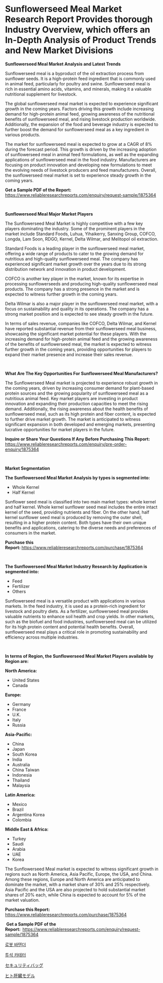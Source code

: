 <p><h1>Sunflowerseed Meal Market Research Report Provides thorough Industry Overview, which offers an In-Depth Analysis of Product Trends and New Market Divisions</h1></p><p><strong>Sunflowerseed Meal Market Analysis and Latest Trends</strong></p>
<p><p>Sunflowerseed meal is a byproduct of the oil extraction process from sunflower seeds. It is a high-protein feed ingredient that is commonly used in animal feed, particularly for poultry and swine. Sunflowerseed meal is rich in essential amino acids, vitamins, and minerals, making it a valuable nutritional supplement for livestock.</p><p>The global sunflowerseed meal market is expected to experience significant growth in the coming years. Factors driving this growth include increasing demand for high-protein animal feed, growing awareness of the nutritional benefits of sunflowerseed meal, and rising livestock production worldwide. Additionally, the expansion of the food and beverage industry is expected to further boost the demand for sunflowerseed meal as a key ingredient in various products.</p><p>The market for sunflowerseed meal is expected to grow at a CAGR of 8% during the forecast period. This growth is driven by the increasing adoption of sunflowerseed meal in animal feed formulations, as well as the expanding applications of sunflowerseed meal in the food industry. Manufacturers are focusing on product innovation and developing new formulations to meet the evolving needs of livestock producers and feed manufacturers. Overall, the sunflowerseed meal market is set to experience steady growth in the coming years.</p></p>
<p><strong>Get a Sample PDF of the Report:&nbsp;</strong> <a href="https://www.reliableresearchreports.com/enquiry/request-sample/1875364">https://www.reliableresearchreports.com/enquiry/request-sample/1875364</a></p>
<p>&nbsp;</p>
<p><strong>Sunflowerseed Meal Major Market Players</strong></p>
<p><p>The Sunflowerseed Meal Market is highly competitive with a few key players dominating the industry. Some of the prominent players in the market include Standard Foods, Luhua, Yihaikerry, Sanxing Group, COFCO, Longda, Lam Soon, RDGO, Kernel, Delta Wilmar, and Melitopol oil extraction.</p><p>Standard Foods is a leading player in the sunflowerseed meal market, offering a wide range of products to cater to the growing demand for nutritious and high-quality sunflowerseed meal. The company has experienced significant market growth over the years due to its strong distribution network and innovation in product development.</p><p>COFCO is another key player in the market, known for its expertise in processing sunflowerseeds and producing high-quality sunflowerseed meal products. The company has a strong presence in the market and is expected to witness further growth in the coming years.</p><p>Delta Wilmar is also a major player in the sunflowerseed meal market, with a focus on sustainability and quality in its operations. The company has a strong market position and is expected to see steady growth in the future.</p><p>In terms of sales revenue, companies like COFCO, Delta Wilmar, and Kernel have reported substantial revenue from their sunflowerseed meal business, showcasing the significant market potential for these players. With the increasing demand for high-protein animal feed and the growing awareness of the benefits of sunflowerseed meal, the market is expected to witness further growth in the coming years, providing opportunities for players to expand their market presence and increase their sales revenue.</p></p>
<p>&nbsp;</p>
<p><strong>What Are The Key Opportunities For Sunflowerseed Meal Manufacturers?</strong></p>
<p><p>The Sunflowerseed Meal market is projected to experience robust growth in the coming years, driven by increasing consumer demand for plant-based protein sources and the growing popularity of sunflowerseed meal as a nutritious animal feed. Key market players are investing in product innovation and expanding their production capacities to meet the rising demand. Additionally, the rising awareness about the health benefits of sunflowerseed meal, such as its high protein and fiber content, is expected to further drive market growth. The market is anticipated to witness significant expansion in both developed and emerging markets, presenting lucrative opportunities for market players in the future.</p></p>
<p><strong>Inquire or Share Your Questions If Any Before Purchasing This Report:</strong> <a href="https://www.reliableresearchreports.com/enquiry/pre-order-enquiry/1875364">https://www.reliableresearchreports.com/enquiry/pre-order-enquiry/1875364</a></p>
<p>&nbsp;</p>
<p><strong>Market Segmentation</strong></p>
<p><strong>The Sunflowerseed Meal Market Analysis by types is segmented into:</strong></p>
<p><ul><li>Whole Kernel</li><li>Half Kernel</li></ul></p>
<p><p>Sunflower seed meal is classified into two main market types: whole kernel and half kernel. Whole kernel sunflower seed meal includes the entire intact kernel of the seed, providing nutrients and fiber. On the other hand, half kernel sunflower seed meal is produced by removing the outer shell, resulting in a higher protein content. Both types have their own unique benefits and applications, catering to the diverse needs and preferences of consumers in the market.</p></p>
<p><strong>Purchase this Report:&nbsp;</strong><a href="https://www.reliableresearchreports.com/purchase/1875364">https://www.reliableresearchreports.com/purchase/1875364</a></p>
<p>&nbsp;</p>
<p><strong>The Sunflowerseed Meal Market Industry Research by Application is segmented into:</strong></p>
<p><ul><li>Feed</li><li>Fertilizer</li><li>Others</li></ul></p>
<p><p>Sunflowerseed meal is a versatile product with applications in various markets. In the feed industry, it is used as a protein-rich ingredient for livestock and poultry diets. As a fertilizer, sunflowerseed meal provides valuable nutrients to enhance soil health and crop yields. In other markets, such as the biofuel and food industries, sunflowerseed meal can be utilized for its high protein content and potential health benefits. Overall, sunflowerseed meal plays a critical role in promoting sustainability and efficiency across multiple industries.</p></p>
<p>&nbsp;</p>
<p><strong>In terms of Region, the Sunflowerseed Meal Market Players available by Region are:</strong></p>
<p>
    <p> <strong> North America: </strong>
        <ul>
            <li>United States</li>
            <li>Canada</li>
        </ul>
        </p> 
    <p> <strong> Europe: </strong>
        <ul>
            <li>Germany</li>
            <li>France</li>
            <li>U.K.</li>
            <li>Italy</li>
            <li>Russia</li>
        </ul>
        </p> 
    <p> <strong> Asia-Pacific: </strong>
        <ul>
            <li>China</li>
            <li>Japan</li>
            <li>South Korea</li>
            <li>India</li>
            <li>Australia</li>
            <li>China Taiwan</li>
            <li>Indonesia</li>
            <li>Thailand</li>
            <li>Malaysia</li>
        </ul>
        </p> 
    <p> <strong> Latin America: </strong>
        <ul>
            <li>Mexico</li>
            <li>Brazil</li>
            <li>Argentina Korea</li>
            <li>Colombia</li>
        </ul>
        </p> 
    <p> <strong> Middle East & Africa: </strong>
        <ul>
            <li>Turkey</li>
            <li>Saudi</li>
            <li>Arabia</li>
            <li>UAE</li>
            <li>Korea</li>
        </ul>
    </p>
    </p>
<p><p>The Sunflowerseed Meal market is expected to witness significant growth in regions such as North America, Asia Pacific, Europe, the USA, and China. Among these regions, Europe and North America are anticipated to dominate the market, with a market share of 30% and 25% respectively. Asia Pacific and the USA are also projected to hold substantial market shares of 20% each, while China is expected to account for 5% of the market valuation.</p></p>
<p><strong>Purchase this Report: </strong><a href="https://www.reliableresearchreports.com/purchase/1875364">https://www.reliableresearchreports.com/purchase/1875364</a></p>
<p>&nbsp;<strong>Get a Sample PDF of the Report:&nbsp;&nbsp;</strong><a href="https://www.reliableresearchreports.com/enquiry/request-sample/1875364">https://www.reliableresearchreports.com/enquiry/request-sample/1875364</a></p>
<p><strong></strong></p>
<p><p><a href="https://medium.com/@nicholepatriciadoylenwnrjr0/%EB%A1%9C%EB%B4%87-%EB%B0%94%ED%85%90%EB%8D%94-%EC%8B%9C%EC%9E%A5-%EB%B6%84%EC%84%9D-%EB%B0%8F-2024%EB%85%84%EB%B6%80%ED%84%B0-2031%EB%85%84%EA%B9%8C%EC%A7%80%EC%9D%98-%EC%8B%9C%EC%9E%A5-%EA%B7%9C%EB%AA%A8-%EC%98%88%EC%B8%A1-9e22e2250157">로봇 바텐더</a></p><p><a href="https://medium.com/@maeennan456456/%ED%88%AC%EC%84%9D-%EC%B9%B4%ED%85%8C%ED%84%B0-%EC%8B%9C%EC%9E%A5-%EC%A1%B0%EC%82%AC-%EB%B3%B4%EA%B3%A0%EC%84%9C-%EA%B7%B8-%EC%97%AD%EC%82%AC-%EB%B0%8F-2024%EB%85%84%EB%B6%80%ED%84%B0-2031%EB%85%84%EA%B9%8C%EC%A7%80%EC%9D%98-%EC%98%88%EC%B8%A1-a21b26f60bd8">투석 카테터</a></p><p><a href="https://medium.com/@presleymertz2021/%E3%82%BB%E3%82%AD%E3%83%A5%E3%83%AA%E3%83%86%E3%82%A3%E3%83%90%E3%83%83%E3%82%B0%E5%B8%82%E5%A0%B4%E3%81%AE%E6%B4%9E%E5%AF%9F-%E5%B8%82%E5%A0%B4%E5%8B%95%E5%90%91-%E6%88%90%E9%95%B7-2024%E5%B9%B4%E3%81%8B%E3%82%892031%E5%B9%B4%E3%81%BE%E3%81%A7%E3%81%AE%E4%BA%88%E6%B8%AC-c9943391455d">セキュリティバッグ</a></p><p><a href="https://medium.com/@arturokrs2023/%E3%83%92%E3%83%88%E3%81%AE%E8%82%9D%E8%87%93%E3%83%A2%E3%83%87%E3%83%AB%E5%B8%82%E5%A0%B4%E3%82%B7%E3%82%A7%E3%82%A2%E3%81%AE%E9%80%B2%E5%8C%96%E3%81%A8%E5%B8%82%E5%A0%B4%E6%88%90%E9%95%B7%E3%83%88%E3%83%AC%E3%83%B3%E3%83%892024%E5%B9%B4%E3%81%8B%E3%82%892031%E5%B9%B4%E3%81%BE%E3%81%A7-00cec77baa22">ヒト肝臓モデル</a></p></p>